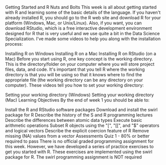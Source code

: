 Getting Started and R Nuts and Bolts
This week is all about getting started with R and learning some of the basic details of the language. If you haven't already installed R, you should go to the R web site and download R for your platform (Windows, Mac, or Unix/Linux). Also, if you want, you can download RStudio, which is a free interactive development environment designed for R that is very useful and we use quite a bit in the Data Science Specialization. I've made some videos to help you along with the installation process:

Installing R on Windows
Installing R on a Mac
Installing R on RStudio (on a Mac)
Before you start using R, one key concept is the working directory. This is the directory/folder on your computer where you will store project files, data, and code. It's important that you tell R where the working directory is that you will be using so that it knows where to find the appropriate file (the working directory can be any directory on your computer). These videos tell you how to set your working directory:

Setting your working directory (Windows)
Setting your working directory (Mac)
Learning Objectives
By the end of week 1 you should be able to:

Install the R and RStudio software packages
Download and install the swirl package for R
Describe the history of the S and R programming lectures
Describe the differences between atomic data types
Execute basic arithmetic operations
Subset R objects using the "[", "[[", and "$" operators and logical vectors
Describe the explicit coercion feature of R
Remove missing (NA) values from a vector
Assessments
Quiz 1 - 80% or better required to pass
There is no official graded programming assignment for this week. However, we have developed a series of practice exercises to get you started with R. These exercises are implemented using the swirl package for R. The swirl programming assignment is NOT required
